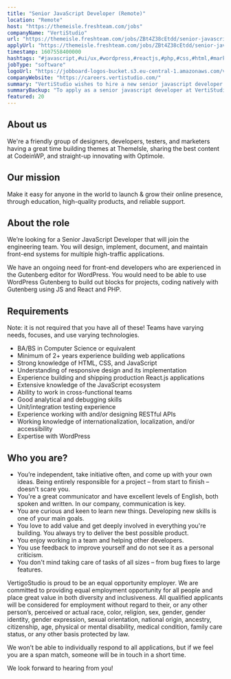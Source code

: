 ```yaml
---
title: "Senior JavaScript Developer (Remote)"
location: "Remote"
host: "https://themeisle.freshteam.com/jobs"
companyName: "VertiStudio"
url: "https://themeisle.freshteam.com/jobs/ZBt4Z38cEtdd/senior-javascript-developer-remote"
applyUrl: "https://themeisle.freshteam.com/jobs/ZBt4Z38cEtdd/senior-javascript-developer-remote#applicant-form"
timestamp: 1607558400000
hashtags: "#javascript,#ui/ux,#wordpress,#reactjs,#php,#css,#html,#marketing,#content,#analysis"
jobType: "software"
logoUrl: "https://jobboard-logos-bucket.s3.eu-central-1.amazonaws.com/vertistudio"
companyWebsite: "https://careers.vertistudio.com/"
summary: "VertiStudio wishes to hire a new senior javascript developer. If you have 2+ years experience building web applications, consider applying."
summaryBackup: "To apply as a senior javascript developer at VertiStudio, you preferably need to have some knowledge of: #javascript, #ui/ux, #wordpress."
featured: 20
---
```


## About us

We're a friendly group of designers, developers, testers, and marketers having a great time building themes at ThemeIsle, sharing the best content at CodeinWP, and straight-up innovating with Optimole.

## Our mission

Make it easy for anyone in the world to launch & grow their online presence, through education, high-quality products, and reliable support.

## About the role

We’re looking for a Senior JavaScript Developer that will join the engineering team. You will design, implement, document, and maintain front-end systems for multiple high-traffic applications.

We have an ongoing need for front-end developers who are experienced in the Gutenberg editor for WordPress. You would need to be able to use WordPress Gutenberg to build out blocks for projects, coding natively with Gutenberg using JS and React and PHP.

## Requirements

Note: it is not required that you have all of these! Teams have varying needs, focuses, and use varying technologies.

*   BA/BS in Computer Science or equivalent
*   Minimum of 2+ years experience building web applications
*   Strong knowledge of HTML, CSS, and JavaScript
*   Understanding of responsive design and its implementation
*   Experience building and shipping production React.js applications
*   Extensive knowledge of the JavaScript ecosystem
*   Ability to work in cross-functional teams
*   Good analytical and debugging skills
*   Unit/integration testing experience
*   Experience working with and/or designing RESTful APIs
*   Working knowledge of internationalization, localization, and/or accessibility
*   Expertise with WordPress

## Who you are?

*   You’re independent, take initiative often, and come up with your own ideas. Being entirely responsible for a project – from start to finish – doesn't scare you.
*   You're a great communicator and have excellent levels of English, both spoken and written. In our company, communication is key.
*   You are curious and keen to learn new things. Developing new skills is one of your main goals.
*   You love to add value and get deeply involved in everything you're building. You always try to deliver the best possible product.
*   You enjoy working in a team and helping other developers.
*   You use feedback to improve yourself and do not see it as a personal criticism.    
*   You don't mind taking care of tasks of all sizes – from bug fixes to large features.

VertigoStudio is proud to be an equal opportunity employer. We are committed to providing equal employment opportunity for all people and place great value in both diversity and inclusiveness. All qualified applicants will be considered for employment without regard to their, or any other person’s, perceived or actual race, color, religion, sex, gender, gender identity, gender expression, sexual orientation, national origin, ancestry, citizenship, age, physical or mental disability, medical condition, family care status, or any other basis protected by law.

We won’t be able to individually respond to all applications, but if we feel you are a span match, someone will be in touch in a short time.

We look forward to hearing from you!
